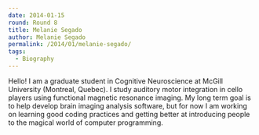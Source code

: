 ```yaml
---
date: 2014-01-15
round: Round 8
title: Melanie Segado
author: Melanie Segado
permalink: /2014/01/melanie-segado/
tags:
  - Biography
---
```

Hello! I am a graduate student in Cognitive Neuroscience at McGill University (Montreal, Quebec). I study auditory motor integration in cello players using functional magnetic resonance imaging. My long term goal is to help develop brain imaging analysis software, but for now I am working on learning good coding practices and getting better at introducing people to the magical world of computer programming.
